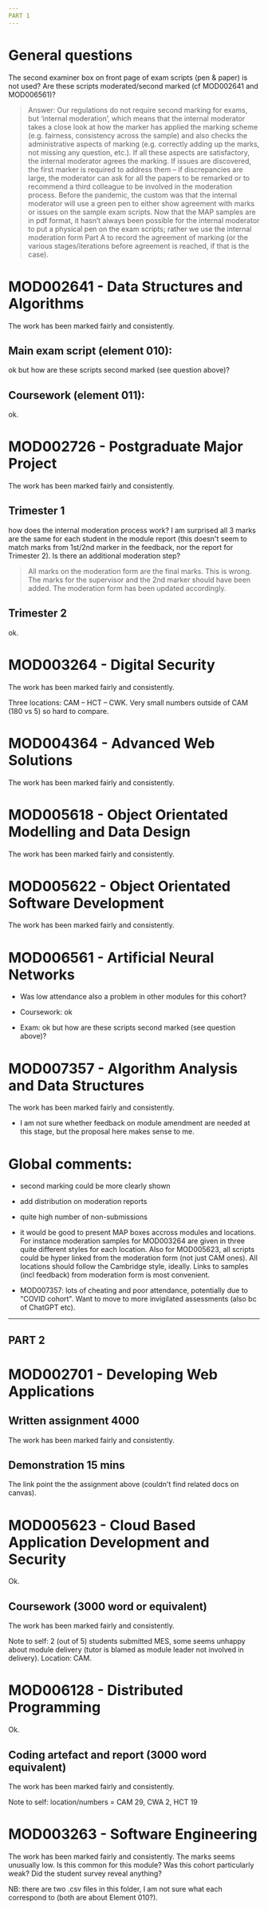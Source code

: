 ```yaml
---
PART 1
---
```


# General questions

The second examiner box on front page of exam scripts (pen & paper) is
not used?  Are these scripts moderated/second marked (cf MOD002641 and
MOD006561)?

> Answer: Our regulations do not require second marking for exams, but ‘internal moderation’, which means that the internal moderator takes a close look at how the marker has applied the marking scheme (e.g. fairness, consistency across the sample) and also checks the administrative aspects of marking (e.g. correctly adding up the marks, not missing any question, etc.). If all these aspects are satisfactory, the internal moderator agrees the marking. If issues are discovered, the first marker is required to address them – if discrepancies are large, the moderator can ask for all the papers to be remarked or to recommend a third colleague to be involved in the moderation process.
> Before the pandemic, the custom was that the internal moderator will use a green pen to either show agreement with marks or issues on the sample exam scripts. Now that the MAP samples are in pdf format, it hasn’t always been possible for the internal moderator to put a physical pen on the exam scripts; rather we use the internal moderation form Part A to record the agreement of marking (or the various stages/iterations before agreement is reached, if that is the case).

# MOD002641 - Data Structures and Algorithms

The work has been marked fairly and consistently. 

## Main exam script (element 010):
ok but how are these scripts second marked (see question above)?

## Coursework (element 011):
ok.

# MOD002726 - Postgraduate Major Project

The work has been marked fairly and consistently. 

## Trimester 1

how does the internal moderation process work? I am surprised all 3
marks are the same for each student in the module report (this doesn't
seem to match marks from 1st/2nd marker in the feedback, nor the
report for Trimester 2). Is there an additional moderation step?

> All marks on the moderation form are the final marks. This is wrong. The marks for the supervisor and the 2nd marker should have been added. The moderation form has been updated accordingly.
  
## Trimester 2
ok.


# MOD003264 - Digital Security

The work has been marked fairly and consistently. 


Three locations: CAM – HCT – CWK. Very small numbers outside of CAM
(180 vs 5) so hard to compare.

# MOD004364 - Advanced Web Solutions

The work has been marked fairly and consistently. 


# MOD005618 - Object Orientated Modelling and Data Design

The work has been marked fairly and consistently. 


# MOD005622 - Object Orientated Software Development

The work has been marked fairly and consistently. 


# MOD006561 - Artificial Neural Networks

* Was low attendance also a problem in other modules for this cohort?

* Coursework: ok

* Exam: ok but how are these scripts second marked (see question above)?


# MOD007357 - Algorithm Analysis and Data Structures

The work has been marked fairly and consistently. 

* I am not sure whether feedback on module amendment are needed at
  this stage, but the proposal here makes sense to me. 
  

# Global comments:

- second marking could be more clearly shown

- add distribution on moderation reports

- quite high number of non-submissions

- it would be good to present MAP boxes accross modules and
  locations. For instance moderation samples for MOD003264 are given
  in three quite different styles for each location. Also for
  MOD005623, all scripts could be hyper linked from the moderation
  form (not just CAM ones).
  All locations should follow the Cambridge style, ideally. Links to
  samples (incl feedback) from moderation form is most convenient.

- MOD007357: lots of cheating and poor attendance, potentially due to
  "COVID cohort". Want to move to more invigilated assessments (also
  bc of ChatGPT etc).


---
PART 2
---


# MOD002701 - Developing Web Applications


## Written assignment 4000

The work has been marked fairly and consistently. 

## Demonstration 15 mins

The link point the the assignment above (couldn't find related docs on canvas).


# MOD005623 - Cloud Based Application Development and Security
Ok.

## Coursework (3000 word or equivalent)

The work has been marked fairly and consistently. 

Note to self: 2 (out of 5) students submitted MES, some seems unhappy
about module delivery (tutor is blamed as module leader not involved
in delivery). Location: CAM.

# MOD006128 - Distributed Programming

Ok.

## Coding artefact and report (3000 word equivalent)

The work has been marked fairly and consistently. 

Note to self: location/numbers = CAM 29, CWA 2, HCT 19


# MOD003263 - Software Engineering

The work has been marked fairly and consistently. The marks seems
unusually low. Is this common for this module? Was this cohort
particularly weak? Did the student survey reveal anything?

NB: there are two .csv files in this folder, I am not sure what each
correspond to (both are about Element 010?).

